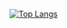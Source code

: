[![Top Langs](https://github-readme-stats.vercel.app/api/top-langs/?username=eikiwatanabee
)](https://github.com/anuraghazra/github-readme-stats)
